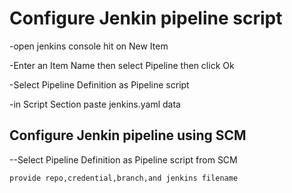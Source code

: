 # Configure Jenkin pipeline script

-open jenkins console hit on New Item

-Enter an Item Name  then select Pipeline then click Ok

-Select Pipeline Definition as Pipeline script

-in Script Section paste jenkins.yaml data


## Configure Jenkin pipeline  using SCM

--Select Pipeline Definition as Pipeline script from SCM

    provide repo,credential,branch,and jenkins filename 

<img src=""/>



